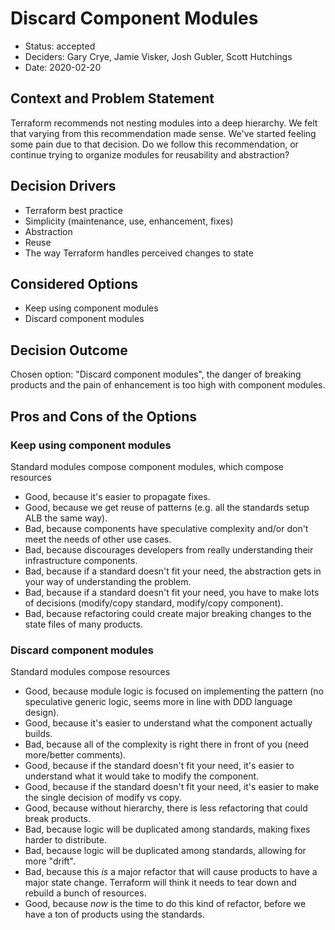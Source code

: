 # Discard Component Modules

* Status: accepted 
* Deciders: Gary Crye, Jamie Visker, Josh Gubler, Scott Hutchings
* Date: 2020-02-20

<!-- Technical Story: [description | ticket/issue URL] optional -->

## Context and Problem Statement

Terraform recommends not nesting modules into a deep hierarchy. We felt that varying from this recommendation made sense. We've started feeling some pain due to that decision. Do we follow this recommendation, or continue trying to organize modules for reusability and abstraction?

## Decision Drivers <!-- optional -->

* Terraform best practice
* Simplicity (maintenance, use, enhancement, fixes)
* Abstraction
* Reuse
* The way Terraform handles perceived changes to state

## Considered Options

* Keep using component modules 
* Discard component modules 

## Decision Outcome

Chosen option: "Discard component modules", the danger of breaking products and the pain of enhancement is too high with component modules.

<!-- ### Positive Consequences optional -->

<!-- * [e.g., improvement of quality attribute satisfaction, follow-up decisions required, …] -->

<!-- ### Negative Consequences optional -->

<!-- * [e.g., compromising quality attribute, follow-up decisions required, …] -->

## Pros and Cons of the Options <!-- optional -->

### Keep using component modules 

Standard modules compose component modules, which compose resources

* Good, because it's easier to propagate fixes.
* Good, because we get reuse of patterns (e.g. all the standards setup ALB the same way).
* Bad, because components have speculative complexity and/or don't meet the needs of other use cases.
* Bad, because discourages developers from really understanding their infrastructure components.
* Bad, because if a standard doesn't fit your need, the abstraction gets in your way of understanding the problem.
* Bad, because if a standard doesn't fit your need, you have to make lots of decisions (modify/copy standard, modify/copy component).
* Bad, because refactoring could create major breaking changes to the state files of many products.

### Discard component modules 

Standard modules compose resources

* Good, because module logic is focused on implementing the pattern (no speculative generic logic, seems more in line with DDD language design).
* Good, because it's easier to understand what the component actually builds.
* Bad, because all of the complexity is right there in front of you (need more/better comments).
* Good, because if the standard doesn't fit your need, it's easier to understand what it would take to modify the component.
* Good, because if the standard doesn't fit your need, it's easier to make the single decision of modify vs copy.
* Good, because without hierarchy, there is less refactoring that could break products.
* Bad, because logic will be duplicated among standards, making fixes harder to distribute.
* Bad, because logic will be duplicated among standards, allowing for more "drift".
* Bad, because this _is_ a major refactor that will cause products to have a major state change. Terraform will think it needs to tear down and rebuild a bunch of resources.
* Good, because _now_ is the time to do this kind of refactor, before we have a ton of products using the standards.


<!-- ## Links optional -->

<!-- * [Link type] [Link to ADR] example: Refined by [ADR-0005](0005-example.md) -->
<!-- * … numbers of links can vary -->
